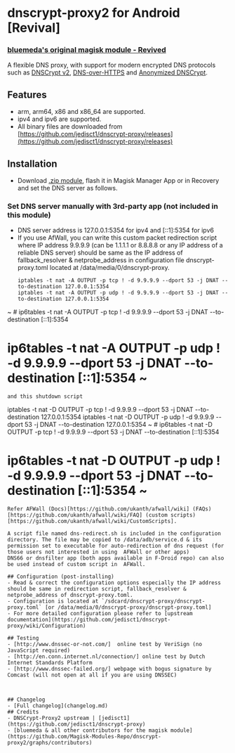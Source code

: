 # dnscrypt-proxy2 for Android [Revival] 
### [bluemeda's original magisk module - Revived](https://github.com/Magisk-Modules-Repo/dnscrypt-proxy/) 

A flexible DNS proxy, with support for modern encrypted DNS protocols such as [DNSCrypt v2](https://dnscrypt.info/protocol), [DNS-over-HTTPS](https://www.rfc-editor.org/rfc/rfc8484.txt) and [Anonymized DNSCrypt](https://github.com/DNSCrypt/dnscrypt-protocol/blob/master/ANONYMIZED-DNSCRYPT.txt).

## Features
- arm, arm64, x86 and x86_64 are supported.
- ipv4  and ipv6  are supported.
- All binary files are downloaded from [https://github.com/jedisct1/dnscrypt-proxy/releases](https://github.com/jedisct1/dnscrypt-proxy/releases)

## Installation
- Download [.zip module](https://github.com/Magisk-Modules-Repo/dnscrypt-proxy2/dnscrypt-proxy2-android/releases), flash it in Magisk Manager App or in Recovery and set the DNS server as follows. 

### Set DNS server manually with 3rd-party app (not included in this module)
- DNS server address is 127.0.0.1:5354 for ipv4 and [::1]:5354 for ipv6
- If you use AfWall, you can write this custom packet  redirection script where IP address 9.9.9.9 (can be 1.1.1.1 or 8.8.8.8 or any IP address of a reliable DNS server) should be same as the IP address of fallback_resolver & netprobe_address in configuration file dnscrypt-proxy.toml located at /data/media/0/dnscrypt-proxy. 
  ```
  iptables -t nat -A OUTPUT -p tcp ! -d 9.9.9.9 --dport 53 -j DNAT --to-destination 127.0.0.1:5354
  iptables -t nat -A OUTPUT -p udp ! -d 9.9.9.9 --dport 53 -j DNAT --to-destination 127.0.0.1:5354
 ~ # ip6tables -t nat -A OUTPUT -p tcp ! -d 9.9.9.9 --dport 53 -j DNAT --to-destination [::1]:5354
  # ip6tables -t nat -A OUTPUT -p udp ! -d 9.9.9.9 --dport 53 -j DNAT --to-destination [::1]:5354 ~
  ```
  and this shutdown script
  ```
  iptables -t nat -D OUTPUT -p tcp ! -d 9.9.9.9 --dport 53 -j DNAT --to-destination 127.0.0.1:5354
  iptables -t nat -D OUTPUT -p udp ! -d 9.9.9.9 --dport 53 -j DNAT --to-destination 127.0.0.1:5354
 ~ # ip6tables -t nat -D OUTPUT -p tcp ! -d 9.9.9.9 --dport 53 -j DNAT --to-destination [::1]:5354
  # ip6tables -t nat -D OUTPUT -p udp ! -d 9.9.9.9 --dport 53 -j DNAT --to-destination [::1]:5354 ~
  ```
Refer AFWall (Docs)[https://github.com/ukanth/afwall/wiki] (FAQs) [https://github.com/ukanth/afwall/wiki/FAQ] (custom scripts)[https://github.com/ukanth/afwall/wiki/CustomScripts]. 

A script file named dns-redirect.sh is included in the configuration directory. The file may be copied to /data/adb/service.d & its permission set to executable for auto-redirection of dns request (for those users not interested in using  AFWall or other apps) 
DNS66 or dnsfilter app (both apps available in F-Droid repo) can also  be used instead of custom script in  AFWall. 

## Configuration (post-installing)
- Read & correct the configuration options especially the IP address should be same in redirection script, fallback_resolver & netprobe_address of dnscrypt-proxy.toml. 
- Configuration is located at `/sdcard/dnscrypt-proxy/dnscrypt-proxy.toml` [or /data/media/0/dnscrypt-proxy/dnscrypt-proxy.toml]
- For more detailed configuration please refer to [upstream documentation](https://github.com/jedisct1/dnscrypt-proxy/wiki/Configuration)

## Testing
- [http://www.dnssec-or-not.com/]  online test by VeriSign (no JavaScript required)
- [http://en.conn.internet.nl/connection/] online test by Dutch Internet Standards Platform
- [http://www.dnssec-failed.org/] webpage with bogus signature by Comcast (will not open at all if you are using DNSSEC)



## Changelog
- [Full changelog](changelog.md)
## Credits
- DNSCrypt-Proxy2 upstream | [jedisct1](https://github.com/jedisct1/dnscrypt-proxy)
- [bluemeda & all other contributors for the magisk module](https://github.com/Magisk-Modules-Repo/dnscrypt-proxy2/graphs/contributors)
